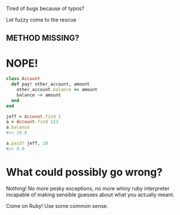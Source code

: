 Tired of bugs because of typos?

Let fuzzy come to the rescue

METHOD MISSING?
---------------

NOPE!
=====

```ruby
class Account
  def pay! other_account, amount
    other_account.balance += amount
    balance -= amount
  end
end

jeff = Account.find 1
a = Account.find 123
a.balance
#=> 10.0

a.paid? jeff, 10
#=> 0.0
```

What could possibly go wrong?
=============================

Nothing! No more pesky exceptions, no more whiny ruby interpreter incapable
of making sensible guesses about what you actually meant.


Come on Ruby! Use some common sense.


